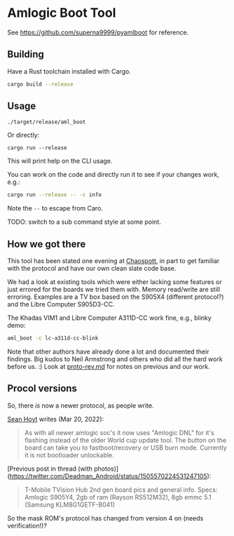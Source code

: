 # Amlogic Boot Tool

See https://github.com/superna9999/pyamlboot for reference.

## Building

Have a Rust toolchain installed with Cargo.

```sh
cargo build --release
```

## Usage

```
./target/release/aml_boot
```

Or directly:

```
cargo run --release
```

This will print help on the CLI usage.

You can work on the code and directly run it to see if your changes work, e.g.:

```sh
cargo run --release -- -c info
```

Note the `--` to escape from Caro.

TODO: switch to a sub command style at some point.

## How we got there

This tool has been stated one evening at [Chaospott](https://chaospott.de), in
part to get familiar with the protocol and have our own clean slate code base.

We had a look at existing tools which were either lacking some features or just
errored for the boards we tried them with. Memory read/write are still erroring.
Examples are a TV box based on the S905X4 (different protocol?) and the Libre
Computer S905D3-CC.

The Khadas VIM1 and Libre Computer A311D-CC work fine, e.g., blinky demo:

```sh
aml_boot -c lc-a311d-cc-blink
```

Note that other authors have already done a lot and documented their findings.
Big kudos to Neil Armstrong and others who did all the hard work before us. :)
Look at [proto-rev.md](proto-rev.md) for notes on previous and our work.

## Procol versions

So, there _is_ now a newer protocol, as people write.

[Sean Hoyt](https://twitter.com/Deadman_Android/status/1505570226540355592)
writes (Mar 20, 2022):

> As with all newer amlogic soc's it now uses "Amlogic DNL" for it's flashing
> instead of the older World cup update tool. The button on the board can take
> you to fastboot/recovery or USB burn mode. Currently it is not bootloader
> unlockable.

[Previous post in thread (with photos)]
(https://twitter.com/Deadman_Android/status/1505570224531247105):

> T-Mobile TVision Hub 2nd gen board pics and general info. Specs: Amlogic
> S905Y4, 2gb of ram (Rayson RS512M32), 8gb emmc 5.1 (Samsung KLM8G1GETF-B041)

So the mask ROM's protocol has changed from version 4 on (needs verification!)?
